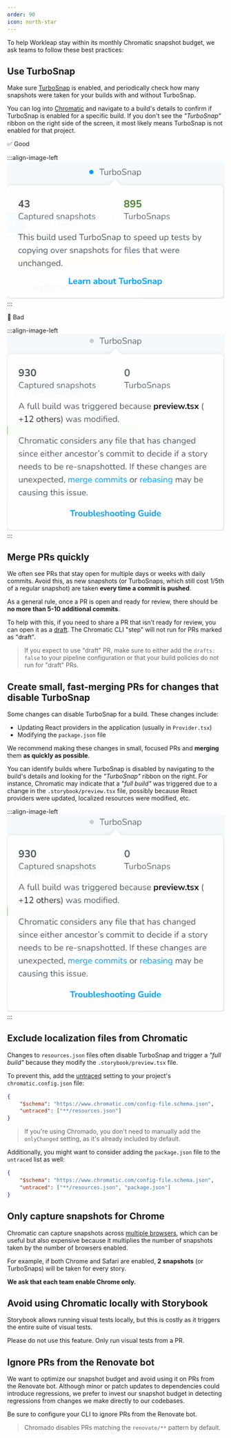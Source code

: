 ```yaml
---
order: 90
icon: north-star
---
```


To help Workleap stay within its monthly Chromatic snapshot budget, we ask teams to follow these best practices:

## Use TurboSnap

Make sure [TurboSnap](https://www.chromatic.com/docs/turbosnap/) is enabled, and periodically check how many snapshots were taken for your builds with and without TurboSnap.

You can log into [Chromatic](https://www.chromatic.com/) and navigate to a build's details to confirm if TurboSnap is enabled for a specific build. If you don't see the _"TurboSnap"_ ribbon on the right side of the screen, it most likely means TurboSnap is not enabled for that project.

:white_check_mark: Good

:::align-image-left
![](./static/turbosnap-good.png)
:::

:no_entry_sign: Bad

:::align-image-left
![](./static/turbosnap-bad.png)
:::

## Merge PRs quickly

We often see PRs that stay open for multiple days or weeks with daily commits. Avoid this, as new snapshots (or TurboSnaps, which still cost 1/5th of a regular snapshot) are taken **every time a commit is pushed**.

As a general rule, once a PR is open and ready for review, there should be **no more than 5-10 additional commits**.

To help with this, if you need to share a PR that isn’t ready for review, you can open it as a [draft](https://learn.microsoft.com/en-us/azure/devops/repos/git/pull-requests?view=azure-devops&tabs=browser#create-draft-prs). The Chromatic CLI "step" will not run for PRs marked as "draft".

> If you expect to use "draft" PR, make sure to either add the `drafts: false` to your pipeline configuration or that your build policies do not run for "draft" PRs.

## Create small, fast-merging PRs for changes that disable TurboSnap

Some changes can disable TurboSnap for a build. These changes include:

- Updating React providers in the application (usually in `Provider.tsx`)
- Modifying the `package.json` file

We recommend making these changes in small, focused PRs and **merging** them **as quickly as possible**.

You can identify builds where TurboSnap is disabled by navigating to the build's details and looking for the _"TurboSnap"_ ribbon on the right. For instance, Chromatic may indicate that a _"full build"_ was triggered due to a change in the `.storybook/preview.tsx` file, possibly because React providers were updated, localized resources were modified, etc.

:::align-image-left
![](./static/turbosnap_bad.png)
:::

## Exclude localization files from Chromatic

Changes to `resources.json` files often disable TurboSnap and trigger a _"full build"_ because they modify the `.storybook/preview.tsx` file.

To prevent this, add the [untraced](https://www.chromatic.com/docs/configure/#untraced) setting to your project's `chromatic.config.json` file:

```json chromatic.config.json
{
    "$schema": "https://www.chromatic.com/config-file.schema.json",
    "untraced": ["**/resources.json"]
}
```

> If you're using Chromado, you don't need to manually add the `onlyChanged` setting, as it's already included by default.

Additionally, you might want to consider adding the `package.json` file to the `untraced` list as well:

```json chromatic.config.json
{
    "$schema": "https://www.chromatic.com/config-file.schema.json",
    "untraced": ["**/resources.json", "package.json"]
}
```

## Only capture snapshots for Chrome

Chromatic can capture snapshots across [multiple browsers](https://www.chromatic.com/docs/browsers/), which can be useful but also expensive because it multiplies the number of snapshots taken by the number of browsers enabled.

For example, if both Chrome and Safari are enabled, **2 snapshots** (or TurboSnaps) will be taken for every story.

**We ask that each team enable Chrome only.**

## Avoid using Chromatic locally with Storybook

Storybook allows running visual tests locally, but this is costly as it triggers the entire suite of visual tests.

Please do not use this feature. Only run visual tests from a PR.

## Ignore PRs from the Renovate bot

We want to optimize our snapshot budget and avoid using it on PRs from the Renovate bot. Although minor or patch updates to dependencies could introduce regressions, we prefer to invest our snapshot budget in detecting regressions from changes we make directly to our codebases.

Be sure to configure your CLI to ignore PRs from the Renovate bot.

> Chromado disables PRs matching the `renovate/**` pattern by default.

